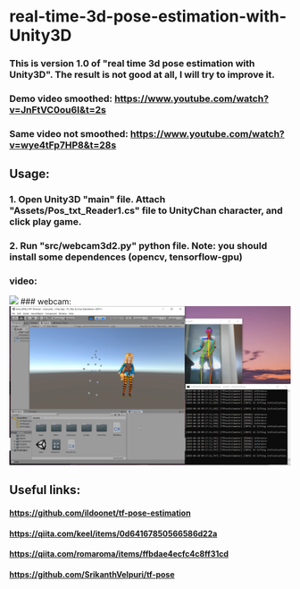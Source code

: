 # real-time-3d-pose-estimation-with-Unity3D

### This is version 1.0 of "real time 3d pose estimation with Unity3D". The result is not good at all, I will try to improve it.
### Demo video smoothed: https://www.youtube.com/watch?v=JnFtVC0ou6I&t=2s
### Same video not smoothed: https://www.youtube.com/watch?v=wye4tFp7HP8&t=28s

## Usage: 
### 1. Open Unity3D "main" file. Attach "Assets/Pos_txt_Reader1.cs" file to UnityChan character, and click play game.
### 2. Run "src/webcam3d2.py" python file. Note: you should install some dependences (opencv, tensorflow-gpu)

### video:
<img src="version1.0 demo.png"/>
### webcam:
<img src="webcam_smoothed_real_time.png"/>

## Useful links:
#### https://github.com/ildoonet/tf-pose-estimation
#### https://qiita.com/keel/items/0d64167850566586d22a
#### https://qiita.com/romaroma/items/ffbdae4ecfc4c8ff31cd
#### https://github.com/SrikanthVelpuri/tf-pose
